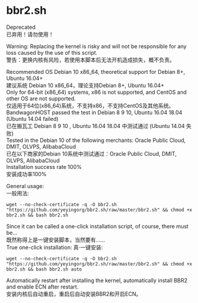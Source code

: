 # bbr2.sh

Deprecated  
已弃用！请勿使用！  

Warning: Replacing the kernel is risky and will not be responsible for any loss caused by the use of this script.  
警告：更换内核有风险，若使用本脚本后无法开机造成损失，概不负责。

Recommended OS Debian 10 x86_64, theoretical support for Debian 8+, Ubuntu 16.04+  
建议系统 Debian 10 x86_64，理论支持Debian 8+, Ubuntu 16.04+  
Only for 64-bit (x86_64) systems, x86 is not supported, and CentOS and other OS are not supported.  
仅适用于64位(x86_64)系统，不支持x86，不支持CentOS及其他系统。  
BandwagonHOST passed the test in Debian 8 9 10, Ubuntu 16.04 18.04 (Ubuntu 14.04 failed)  
已在搬瓦工 Debian 8 9 10 , Ubuntu 16.04 18.04 中测试通过 (Ubuntu 14.04 失败)  
Tested in the Debian 10 of the following merchants: Oracle Public Cloud, DMIT, OLVPS, AlibabaCloud  
已在以下商家的Debian 10系统中测试通过：Oracle Public Cloud, DMIT, OLVPS, AlibabaCloud  
Installation success rate 100%  
安装成功率100%  

General usage:  
一般用法:  
```
wget --no-check-certificate -q -O bbr2.sh "https://github.com/yeyingorg/bbr2.sh/raw/master/bbr2.sh" && chmod +x bbr2.sh && bash bbr2.sh
```

Since it can be called a one-click installation script, of course, there must be...  
既然称得上是一键安装脚本，当然要有......  
True one-click installation:
真·一键安装:  
```
wget --no-check-certificate -q -O bbr2.sh "https://github.com/yeyingorg/bbr2.sh/raw/master/bbr2.sh" && chmod +x bbr2.sh && bash bbr2.sh auto
```

Automatically restart after installing the kernel, automatically install BBR2 and enable ECN after restart.  
安装内核后自动重启，重启后自动安装BBR2和开启ECN。  
